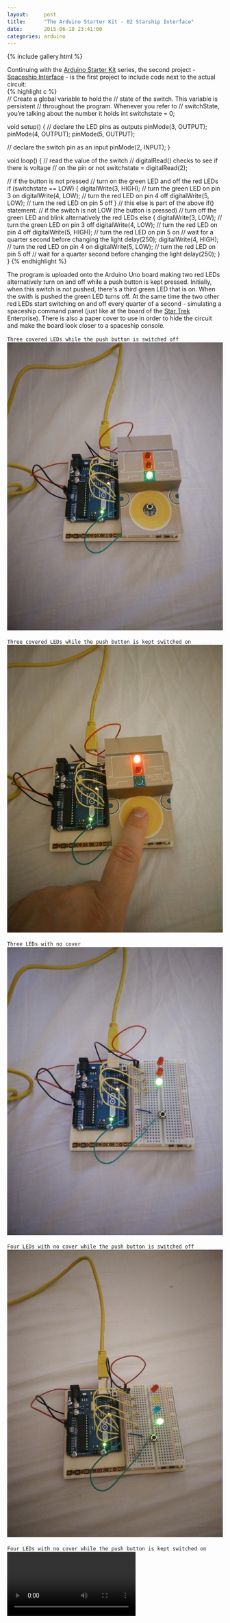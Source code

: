 ```yaml
---
layout:     post
title:      "The Arduino Starter Kit - 02 Starship Interface"
date:       2015-06-18 23:41:00
categories: arduino
---
```


{% include gallery.html %}

Continuing with the [Arduino Starter Kit](http://www.arduino.cc/en/Main/ArduinoStarterKit) series, the second project - [Spaceship Interface](http://www.arduino.cc/en/ArduinoStarterKit/Prj02) - is the first project to include code next to the actual circuit:  
{% highlight c %}  
// Create a global variable to hold the
// state of the switch. This variable is persistent
// throughout the program. Whenever you refer to
// switchState, you’re talking about the number it holds
int switchstate = 0;

void setup() {
  // declare the LED pins as outputs
  pinMode(3, OUTPUT);
  pinMode(4, OUTPUT);
  pinMode(5, OUTPUT);

  // declare the switch pin as an input
  pinMode(2, INPUT);
}

void loop() {
  // read the value of the switch
  // digitalRead() checks to see if there is voltage
  // on the pin or not
  switchstate = digitalRead(2);

  // if the button is not pressed
  // turn on the green LED and off the red LEDs  
  if (switchstate == LOW) {
    digitalWrite(3, HIGH); // turn the green LED on pin 3 on
    digitalWrite(4, LOW);  // turn the red LED on pin 4 off
    digitalWrite(5, LOW);  // turn the red LED on pin 5 off
  }
  // this else is part of the above if() statement.
  // if the switch is not LOW (the button is pressed)
  // turn off the green LED and blink alternatively the red LEDs 
  else {
    digitalWrite(3, LOW);  // turn the green LED on pin 3 off
    digitalWrite(4, LOW);  // turn the red LED on pin 4 off
    digitalWrite(5, HIGH); // turn the red LED on pin 5 on
    // wait for a quarter second before changing the light
    delay(250);
    digitalWrite(4, HIGH); // turn the red LED on pin 4 on
    digitalWrite(5, LOW);  // turn the red LED on pin 5 off
    // wait for a quarter second before changing the light
    delay(250);
  }
}
{% endhighlight %}

The program is uploaded onto the Arduino Uno board making two red LEDs alternatively turn on and off while a push button is kept pressed. Initially, when this switch is not pushed, there's a third green LED that is on. When the swith is pushed the green LED turns off. At the same time the two other red LEDs start switching on and off every quarter of a second - simulating a spaceship command panel (just like at the board of the [Star Trek](http://www.imdb.com/title/tt0060028/episodes?season=1&ref_=tt_eps_sn_1) Enterprise). There is also a paper cover to use in order to hide the circuit and make the board look closer to a spaceship console.

`Three covered LEDs while the push button is switched off`  
<a href="/assets/images/arduino-starterkit-02-three-leds-covered-switch-off.jpg" data-lightbox="gallery" title="Three covered LEDs while the switch is not pressed">
    <img src="/assets/images/thumbs/arduino-starterkit-02-three-leds-covered-switch-off.jpg" alt="Three covered LEDs - push button switched off" />
</a>

`Three covered LEDs while the push button is kept switched on`  
<a href="/assets/images/arduino-starterkit-02-three-leds-covered-switch-on.jpg" data-lightbox="gallery" title="Three covered LEDs while the switch is pressed">
    <img src="/assets/images/thumbs/arduino-starterkit-02-three-leds-covered-switch-on.jpg" alt="Three covered LEDs - push button switched on" />
</a>

`Three LEDs with no cover`  
<a href="/assets/images/arduino-starterkit-02-three-leds-no-cover.jpg" data-lightbox="gallery" title="Three LEDs with no cover">
    <img src="/assets/images/thumbs/arduino-starterkit-02-three-leds-no-cover.jpg" alt="Three LEDs with no cover" />
</a>

`Four LEDs with no cover while the push button is switched off`  
<a href="/assets/images/arduino-starterkit-02-four-leds-no-cover-switch-off.jpg" data-lightbox="gallery" title="Four LEDs with no cover while the switch is not pressed">
    <img src="/assets/images/thumbs/arduino-starterkit-02-four-leds-no-cover-switch-off.jpg" alt="Four LEDs with no cover - push button switched off" />
</a>

`Four LEDs with no cover while the push button is kept switched on`
<video preload="metadata" controls="controls">
  <source src="/assets/videos/arduino-starterkit-02-four-leds-no-cover-swith-on.mp4" type="video/mp4">
  Four LEDs with no cover - push button switched on
</video>
